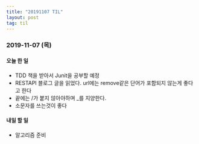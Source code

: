 ```yaml
---
title: "20191107 TIL"
layout: post
tag: til
---
```


### 2019-11-07 (목)
#### 오늘 한 일  
- TDD 책을 받아서 Junit을 공부할 예정
- RESTAPI 블로그 글을 읽었다. url에는 remove같은 단어가 포함되지 않는게 좋다고 한다
- 끝에는 /가 붙지 않아야하며 _를 지양한다. 
- 소문자를 쓰는것이 좋다


#### 내일 할 일
- 알고리즘 준비

